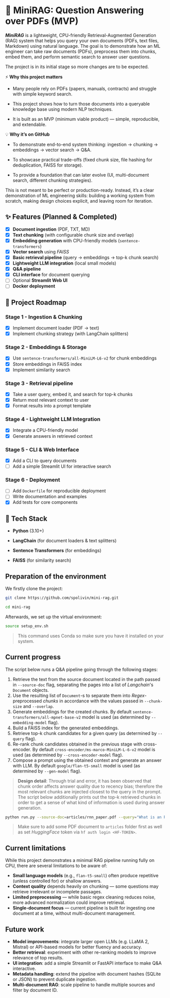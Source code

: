 # 📖 MiniRAG: Question Answering over PDFs (MVP)

***MiniRAG*** is a lightweight, CPU-friendly Retrieval-Augmented Generation (RAG) system that helps you query your own documents (PDFs, text files, Markdown) using natural language. The goal is to demonstrate how an ML engineer can take raw documents (PDFs), preprocess them into chunks, embed them, and perform semantic search to answer user questions.

The project is in its initial stage so more changes are to be expected.

⚡ **Why this project matters**

* Many people rely on PDFs (papers, manuals, contracts) and struggle with simple keyword search.

* This project shows how to turn those documents into a queryable knowledge base using modern NLP techniques.

* It is built as an MVP (minimum viable product) — simple, reproducible, and extendable.

💡 **Why it’s on GitHub**

* To demonstrate end-to-end system thinking: ingestion → chunking → embeddings → vector search → Q&A.

* To showcase practical trade-offs (fixed chunk size, file hashing for deduplication, FAISS for storage).

* To provide a foundation that can later evolve (UI, multi-document search, different chunking strategies).

This is not meant to be perfect or production-ready. Instead, it’s a clear demonstration of ML engineering skills: building a working system from scratch, making design choices explicit, and leaving room for iteration.

## ✨ Features (Planned & Completed)

- [x] **Document ingestion** (PDF, TXT, MD)
- [x] **Text chunking** (with configurable chunk size and overlap)
- [x] **Embedding generation** with CPU-friendly models (`sentence-transformers`)
- [x] **Vector search** using *FAISS*
- [x] **Basic retrieval pipeline** (query → embeddings → top-k chunk search)
- [x] **Lightweight LLM integration** (local small models)
- [x] **Q&A pipeline**
- [x] **CLI interface** for document querying
- [ ] Optional **Streamlit Web UI**
- [ ] **Docker deployment**

## 🚀 Project Roadmap

### Stage 1 - Ingestion & Chunking

- [x] Implement document loader (PDF → text)
- [x] Implement chunking strategy (with LangChain splitters)

### Stage 2 - Embeddings & Storage

- [x] Use `sentence-transformers/all-MiniLM-L6-v2` for chunk embeddings
- [x] Store embeddings in FAISS index
- [x] Implement similarity search

### Stage 3 - Retrieval pipeline

- [x] Take a user query, embed it, and search for top-k chunks
- [x] Return most relevant context to user
- [x] Format results into a prompt template

### Stage 4 - Lightweight LLM Integration

- [x] Integrate a CPU-friendly model
- [x] Generate answers in retrieved context

### Stage 5 - CLI & Web Interface

- [x] Add a CLI to query documents
- [ ] Add a simple Streamlit UI for interactive search

### Stage 6 - Deployment

- [ ] Add `Dockerfile` for reproducible deployment
- [ ] Write documentation and examples
- [x] Add tests for core components

## 🔧 Tech Stack

* **Python** (3.10+)

* **LangChain** (for document loaders & text splitters)

* **Sentence Transformers** (for embeddings)

* **FAISS** (for similarity search)

## Preparation of the environment

We firstly clone the project:

```bash
git clone https://github.com/spolivin/mini-rag.git

cd mini-rag
```

Afterwards, we set up the virtual environment:

```bash
source setup_env.sh
```
> This command uses Conda so make sure you have it installed on your system.

## Current progress

The script below runs a Q&A pipeline going through the following stages:

1. Retrieve the text from the source document located in the path passed in `--source-doc` flag, separating the pages into a list of *Langchain*'s `Document` objects.
2. Use the resulting list of `Document`-s to separate them into *Regex*-preprocessed *chunks* in accordance with the values passed in `--chunk-size` and `--overlap`. 
3. Generate embeddings for the created chunks. By default `sentence-transformers/all-mpnet-base-v2` model is used (as determined by `--embedding-model` flag).
4. Build a FAISS index for the generated embeddings.
5. Retrieve top-k chunk candidates for a given query (as determined by `--query` flag).
6. Re-rank chunk candidates obtained in the previous stage with cross-encoder. By default `cross-encoder/ms-marco-MiniLM-L-6-v2` model is used (as determined by `--cross-encoder-model` flag).
7. Compose a prompt using the obtained context and generate an answer with LLM. By default `google/flan-t5-small` model is used (as determined by `--gen-model` flag).

> **Design detail**: Through trial and error, it has been observed that chunk order affects answer quality due to recency bias; therefore the most relevant chunks are injected closest to the query in the prompt. The script below additionally prints out the top-k retrieved chunks in order to get a sense of what kind of information is used during answer generation.

```bash
python run.py --source-doc=articles/rnn_paper.pdf --query="What is an RNN?" --chunk-size=800 --overlap=100 --top-k=10 --verbose
```
> Make sure to add some PDF document to `articles` folder first as well as set *HuggingFace* token via `hf auth login <HF-TOKEN>`.

## Current limitations

While this project demonstrates a minimal RAG pipeline running fully on CPU, there are several limitations to be aware of:

* **Small language models** (e.g., `flan-t5-small`) often produce repetitive (unless controlled for) or shallow answers. 
* **Context quality** depends heavily on chunking — some questions may retrieve irrelevant or incomplete passages.
* **Limited preprocessing** — while basic regex cleaning reduces noise, more advanced normalization could improve retrieval.
* **Single-document focus** — current pipeline is built for ingesting one document at a time, without multi-document management.

## Future work

* **Model improvements**: integrate larger open LLMs (e.g. LLaMA 2, Mistral) or API-based models for better fluency and accuracy.
* **Better retrieval**: experiment with other re-ranking models to improve relevance of top results.
* **UI integration**: add a simple Streamlit or FastAPI interface to make Q&A interactive.
* **Metadata handling**: extend the pipeline with document hashes (SQLite or JSON) to prevent duplicate ingestion.
* **Multi-document RAG**: scale pipeline to handle multiple sources and filter by document ID.
